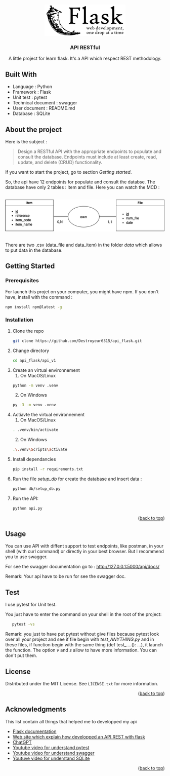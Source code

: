<a name="readme-top"></a>


<!-- PROJECT LOGO -->
<br />
<div align="center">
  <a href="https://github.com/Destroyeur6315/api_flask">
    <img src="./images/flask.png" alt="Logo" height="100">
  </a>

  <h3 align="center">API RESTful</h3>

  <p align="center">
    A little project for learn flask. It's a API which respect REST methodology.
  </p>
</div>


## Built With

* Language : Python
* Framework : Flask
* Unit test : pytest
* Technical document : swagger 
* User document : README.md
* Database : SQLite

## About the project

Here is the subject : 
> Design a RESTful API with the appropriate endpoints to populate and consult the database. Endpoints must include at least create, read, update, and delete (CRUD) functionality.

If you want to start the project, go to section *Getting started*.

So, the api have 12 endpoints for populate and consult the databse. The database have only 2 tables : item and file. Here you can watch the MCD :

<br>

<div class="text-center">
    <img src="./images/MCD.png" alt="Logo" height="100">
</div>

<br>

There are two .csv (data_file and data_item) in the folder *data* which allows to put data in the database. 

<!-- GETTING STARTED -->
## Getting Started


### Prerequisites

For launch this projet on your computer, you might have npm. If you don't have, install with the command :
```sh
npm install npm@latest -g
```

### Installation

1. Clone the repo
   ```sh
   git clone https://github.com/Destroyeur6315/api_flask.git
   ```
2. Change directory
   ```sh
   cd api_flask/api_v1
   ```
3. Create an virtual environnement
   1. On MacOS/Linux
   ```sh
   python -m venv .venv
   ```
   2. On Windows
   ```sh
   py -3 -m venv .venv
   ```
4. Actiavte the virtual environnement
   1. On MacOS/Linux
   ```sh
   . .venv/bin/activate
   ```
    2. On Windows
   ```sh
   .\.venv\Scripts\activate
   ```
5. Install dependancies
   ```sh
   pip install -r requirements.txt
   ```
6. Run the file *setup_db* for create the database and insert data :
   ```sh
   python db/setup_db.py
   ```
7. Run the API:
   ```sh
   python api.py
   ```

<p align="right">(<a href="#readme-top">back to top</a>)</p>


<!-- USAGE EXAMPLES -->
## Usage

You can use API with diffent support to test endpoints, like postman, in your shell (with curl command) or directly in your best browser.
But I recommend you to use swagger. 

For see the swagger documentation go to : http://127.0.0.1:5000/api/docs/

Remark: Your api have to be run for see the swagger doc.

## Test

I use pytest for Unit test.

You just have to enter the command on your shell in the root of the project:
```sh
   pytest -vs
```

Remark: you just to have put pytest without give files because pytest look over all your project and see if file begin with *test_ANYTHING.py*  and in these files, if function begin with the same thing (def test_....(): ...), it launch the function. The option *v* and *s* allow to have more information. You can don't put them.

<!-- LICENSE -->
## License

Distributed under the MIT License. See `LICENSE.txt` for more information.

<p align="right">(<a href="#readme-top">back to top</a>)</p>


<!-- ACKNOWLEDGMENTS -->
## Acknowledgments

This list contain all things that helped me to developped my api

* [Flask documentation](https://flask.palletsprojects.com/en/3.0.x/quickstart/)
* [Web site which explain how developped an API REST with flask](https://programminghistorian.org/en/lessons/creating-apis-with-python-and-flask#overview)
* [ChatGPT](https://chat.openai.com)
* [Youtube video for understand pytest](https://www.youtube.com/watch?v=7dgQRVqF1N0&t=1913s)
* [Youtube video for understand swagger](https://www.youtube.com/watch?v=ayn-I9sV7BU)
* [Youtuve video for understand SQLite](https://www.youtube.com/watch?v=m9hUC-WRclU)
<p align="right">(<a href="#readme-top">back to top</a>)</p>
